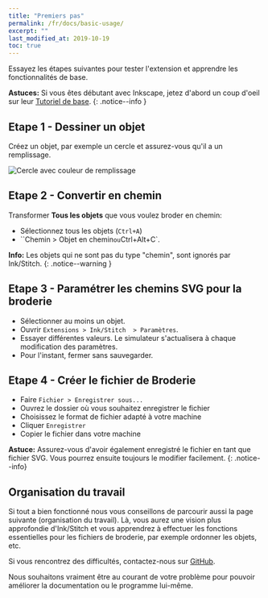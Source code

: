 ```yaml
---
title: "Premiers pas"
permalink: /fr/docs/basic-usage/
excerpt: ""
last_modified_at: 2019-10-19
toc: true
---
```

Essayez les étapes suivantes pour tester l'extension et apprendre les fonctionnalités de base.

**Astuces:** Si vous êtes débutant avec Inkscape, jetez d'abord un coup d'oeil sur leur [Tutoriel de base](https://inkscape.org/fr/doc/tutorials/basic/tutorial-basic.html).
{: .notice--info }

## Etape 1 - Dessiner un objet

Créez un objet, par exemple un cercle et assurez-vous qu'il a un remplissage.


![Cercle avec couleur de remplissage](/assets/images/docs/en/basic-usage-circle-fill-color.png)

## Etape 2 - Convertir en chemin

Transformer **Tous les objets** que vous voulez broder en chemin:

* Sélectionnez tous les objets (`Ctrl+A`)
* ``Chemin > Objet en chemin` ou `Ctrl+Alt+C`.

**Info:** Les objets qui ne sont pas du type "chemin", sont ignorés par Ink/Stitch.
{: .notice--warning }

## Etape 3 - Paramétrer les chemins SVG pour la broderie

*  Sélectionner au moins un objet.
* Ouvrir `Extensions > Ink/Stitch  > Paramètres`.
* Essayer différentes valeurs. Le simulateur s'actualisera à chaque modification des paramètres.
* Pour l'instant, fermer sans sauvegarder.

## Etape 4 - Créer le fichier de Broderie


* Faire `Fichier > Enregistrer sous...`
* Ouvrez le dossier où vous souhaitez enregistrer le fichier
*  Choisissez le format de fichier adapté à votre machine
* Cliquer `Enregistrer`
* Copier le fichier dans votre machine

**Astuce:** Assurez-vous d'avoir également enregistré le fichier en tant que fichier SVG. Vous pourrez ensuite toujours le modifier facilement.
{: .notice--info}

## Organisation du travail

Si tout a bien fonctionné nous vous conseillons de parcourir aussi la page suivante (organisation du travail). Là, vous aurez une vision plus approfondie d'Ink/Stitch et vous apprendrez à effectuer les fonctions essentielles pour les fichiers de broderie, par exemple ordonner les objets, etc.

Si vous rencontrez des difficultés, contactez-nous sur [GitHub](https://github.com/inkstitch/inkstitch/issues/). 

Nous souhaitons vraiment être au courant de votre problème pour pouvoir améliorer la documentation ou le programme lui-même.   




